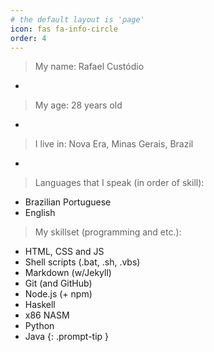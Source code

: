```yaml
---
# the default layout is 'page'
icon: fas fa-info-circle
order: 4
---
```


> My name: Rafael Custódio
  -
  
> My age: 28 years old
  -
  
> I live in: Nova Era, Minas Gerais, Brazil
  -
 
> Languages that I speak (in order of skill):
  - Brazilian Portuguese
  - English

> My skillset (programming and etc.):
  - HTML, CSS and JS
  - Shell scripts (.bat, .sh, .vbs)
  - Markdown (w/Jekyll)
  - Git (and GitHub)
  - Node.js (+ npm)
  - Haskell
  - x86 NASM
  - Python
  - Java
{: .prompt-tip }
